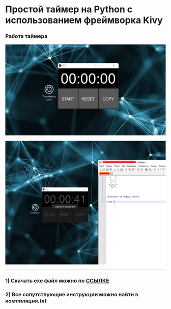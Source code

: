 # Простой таймер на Python с использованием фреймворка Kivy

### Работа таймера

![working 1](/work_1.png) 

![working 2](/work_2.png)

---
### 1) Скачать exe файл можно по [ССЫЛКЕ](https://mega.nz/file/ngxkkSLa#AkJ-Y_W3kHhq7IRF3ZoD-Ma1hpYQ_IIjTAftsm4imtA)
### 2) Все сопутствующие инструкции можно найти в ***компиляция.txt***

